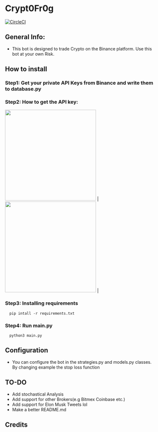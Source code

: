 # Crypt0Fr0g
[![CircleCI](https://circleci.com/gh/lona9a/Crypt0Fr0g.svg?style=shield)](https://circleci.com/gh/lona9a/Crypt0Fr0g)

## General Info:
- This bot is designed to trade Crypto on the Binance platform. Use this bot at your own Risk.

## How to install 

### Step1: Get your private API Keys from Binance and write them to database.py

### Step2: How to get the API key:
 <img src="https://public.bnbstatic.com/image/cms/article/body/202103/d40241dca7c551e2944fd039177b50d0.png" width="300"> |
 <img src="https://public.bnbstatic.com/image/cms/article/body/202103/38fbe5e95c6fde496c8b3f1d7f4843f6.png" width="300"> |

### Step3: Installing requirements
      pip intall -r requirements.txt

### Step4: Run main.py
      python3 main.py
  
## Configuration
- You can configure the bot in the strategies.py and models.py classes. By changing example the stop loss function

## TO-DO
- Add stochastical Analysis
- Add support for other Brokers(e.g Bitmex Coinbase etc.)
- Add support for Elon Musk Tweets lol
- Make a better README.md

## Credits
